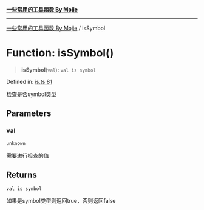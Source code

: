[**一些常用的工具函数 By Mojie**](../README.md)

***

[一些常用的工具函数 By Mojie](../globals.md) / isSymbol

# Function: isSymbol()

> **isSymbol**(`val`): `val is symbol`

Defined in: [is.ts:81](https://github.com/mojiefong/utils/blob/835f9f080ca618c45c936acaa9a99d1df0257c97/src/is.ts#L81)

检查是否symbol类型

## Parameters

### val

`unknown`

需要进行检查的值

## Returns

`val is symbol`

如果是symbol类型则返回true，否则返回false
